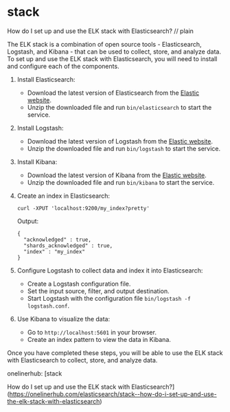 # stack

How do I set up and use the ELK stack with Elasticsearch?
// plain

The ELK stack is a combination of open source tools - Elasticsearch, Logstash, and Kibana - that can be used to collect, store, and analyze data. To set up and use the ELK stack with Elasticsearch, you will need to install and configure each of the components.

1. Install Elasticsearch:
    - Download the latest version of Elasticsearch from the [Elastic website](https://www.elastic.co/downloads/elasticsearch).
    - Unzip the downloaded file and run `bin/elasticsearch` to start the service.

2. Install Logstash:
    - Download the latest version of Logstash from the [Elastic website](https://www.elastic.co/downloads/logstash).
    - Unzip the downloaded file and run `bin/logstash` to start the service.

3. Install Kibana:
    - Download the latest version of Kibana from the [Elastic website](https://www.elastic.co/downloads/kibana).
    - Unzip the downloaded file and run `bin/kibana` to start the service.

4. Create an index in Elasticsearch:
    ```
    curl -XPUT 'localhost:9200/my_index?pretty'
    ```
    Output:
    ```
    {
      "acknowledged" : true,
      "shards_acknowledged" : true,
      "index" : "my_index"
    }
    ```

5. Configure Logstash to collect data and index it into Elasticsearch:
    - Create a Logstash configuration file.
    - Set the input source, filter, and output destination.
    - Start Logstash with the configuration file `bin/logstash -f logstash.conf`.

6. Use Kibana to visualize the data:
    - Go to `http://localhost:5601` in your browser.
    - Create an index pattern to view the data in Kibana.

Once you have completed these steps, you will be able to use the ELK stack with Elasticsearch to collect, store, and analyze data.

onelinerhub: [stack

How do I set up and use the ELK stack with Elasticsearch?](https://onelinerhub.com/elasticsearch/stack--how-do-i-set-up-and-use-the-elk-stack-with-elasticsearch)